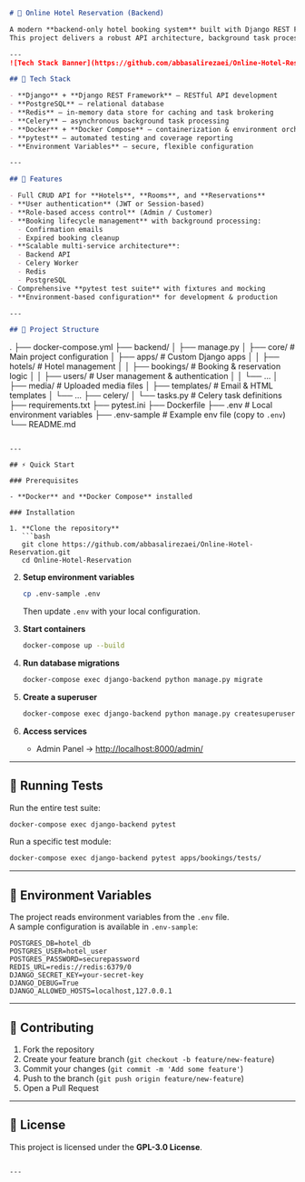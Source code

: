 ```markdown
# 🏨 Online Hotel Reservation (Backend)

A modern **backend-only hotel booking system** built with Django REST Framework and fully containerized for easy deployment.  
This project delivers a robust API architecture, background task processing, and scalable database management using modern technologies.

---
![Tech Stack Banner](https://github.com/abbasalirezaei/Online-Hotel-Reservation/blob/main/assets/tech-stack-banner.png?raw=true)

## 🚀 Tech Stack

- **Django** + **Django REST Framework** — RESTful API development  
- **PostgreSQL** — relational database  
- **Redis** — in-memory data store for caching and task brokering  
- **Celery** — asynchronous background task processing  
- **Docker** + **Docker Compose** — containerization & environment orchestration  
- **pytest** — automated testing and coverage reporting  
- **Environment Variables** — secure, flexible configuration

---

## 📌 Features

- Full CRUD API for **Hotels**, **Rooms**, and **Reservations**  
- **User authentication** (JWT or Session-based)  
- **Role-based access control** (Admin / Customer)  
- **Booking lifecycle management** with background processing:
  - Confirmation emails  
  - Expired booking cleanup  
- **Scalable multi-service architecture**:
  - Backend API  
  - Celery Worker  
  - Redis  
  - PostgreSQL  
- Comprehensive **pytest test suite** with fixtures and mocking  
- **Environment-based configuration** for development & production

---

## 📂 Project Structure

```
.
├── docker-compose.yml
├── backend/
│   ├── manage.py
│   ├── core/                 # Main project configuration
│   ├── apps/                 # Custom Django apps
│   │   ├── hotels/           # Hotel management
│   │   ├── bookings/         # Booking & reservation logic
│   │   ├── users/            # User management & authentication
│   │   └── ...
│   ├── media/                # Uploaded media files
│   ├── templates/            # Email & HTML templates
│   └── ...
├── celery/
│   └── tasks.py              # Celery task definitions
├── requirements.txt
├── pytest.ini
├── Dockerfile
├── .env                      # Local environment variables
├── .env-sample               # Example env file (copy to `.env`)
└── README.md
```

---

## ⚡ Quick Start

### Prerequisites

- **Docker** and **Docker Compose** installed

### Installation

1. **Clone the repository**
   ```bash
   git clone https://github.com/abbasalirezaei/Online-Hotel-Reservation.git
   cd Online-Hotel-Reservation
   ```

2. **Setup environment variables**
   ```bash
   cp .env-sample .env
   ```
   Then update `.env` with your local configuration.

3. **Start containers**
   ```bash
   docker-compose up --build
   ```

4. **Run database migrations**
   ```bash
   docker-compose exec django-backend python manage.py migrate
   ```

5. **Create a superuser**
   ```bash
   docker-compose exec django-backend python manage.py createsuperuser
   ```

6. **Access services**
   - Admin Panel → [http://localhost:8000/admin/](http://localhost:8000/admin/)
---

## 🧪 Running Tests

Run the entire test suite:
```bash
docker-compose exec django-backend pytest
```

Run a specific test module:
```bash
docker-compose exec django-backend pytest apps/bookings/tests/
```

---

## 🔧 Environment Variables

The project reads environment variables from the `.env` file.  
A sample configuration is available in `.env-sample`:

```
POSTGRES_DB=hotel_db
POSTGRES_USER=hotel_user
POSTGRES_PASSWORD=securepassword
REDIS_URL=redis://redis:6379/0
DJANGO_SECRET_KEY=your-secret-key
DJANGO_DEBUG=True
DJANGO_ALLOWED_HOSTS=localhost,127.0.0.1
```

---

## 🤝 Contributing

1. Fork the repository  
2. Create your feature branch (`git checkout -b feature/new-feature`)  
3. Commit your changes (`git commit -m 'Add some feature'`)  
4. Push to the branch (`git push origin feature/new-feature`)  
5. Open a Pull Request

---

## 📜 License

This project is licensed under the **GPL-3.0 License**.
```

---
